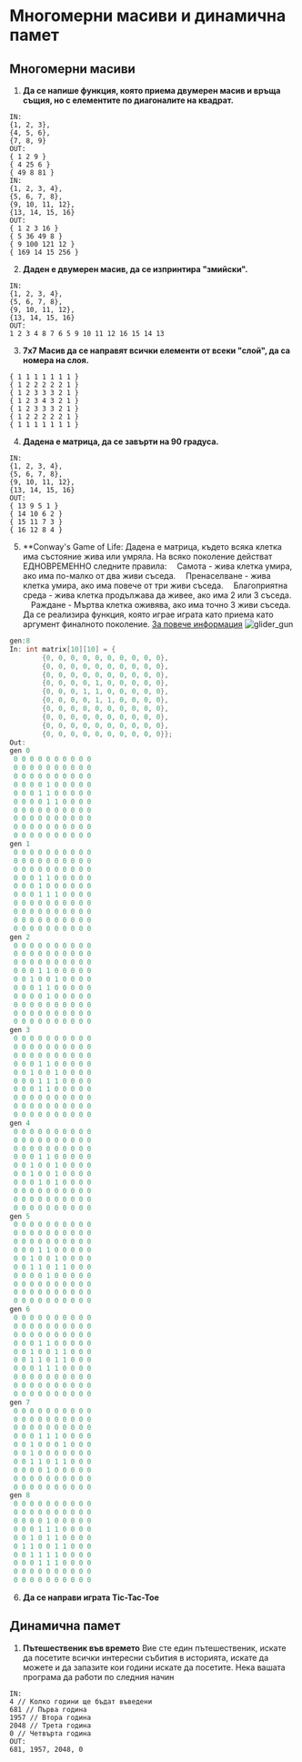 # Многомерни масиви и динамична памет

## Многомерни масиви

1. **Да се напише функция, която приема двумерен масив и връща същия, но с елементите по диагоналите на квадрат.**

```
IN:
{1, 2, 3},
{4, 5, 6},
{7, 8, 9}
OUT:
{ 1 2 9 }
{ 4 25 6 }
{ 49 8 81 }
IN:
{1, 2, 3, 4},
{5, 6, 7, 8},
{9, 10, 11, 12},
{13, 14, 15, 16}
OUT:
{ 1 2 3 16 }
{ 5 36 49 8 }
{ 9 100 121 12 }
{ 169 14 15 256 }
```

2. **Даден е двумерен масив, да се изпринтира "змийски".**

```
IN:
{1, 2, 3, 4},
{5, 6, 7, 8},
{9, 10, 11, 12},
{13, 14, 15, 16}
OUT:
1 2 3 4 8 7 6 5 9 10 11 12 16 15 14 13
```

3. **7x7 Mасив да се направят всички елементи от всеки "слой", да са номера на слоя.**

```
{ 1 1 1 1 1 1 1 }
{ 1 2 2 2 2 2 1 }
{ 1 2 3 3 3 2 1 }
{ 1 2 3 4 3 2 1 }
{ 1 2 3 3 3 2 1 }
{ 1 2 2 2 2 2 1 }
{ 1 1 1 1 1 1 1 }
```

4. **Дадена е матрица, да се завърти на 90 градуса.**

```
IN:
{1, 2, 3, 4},
{5, 6, 7, 8},
{9, 10, 11, 12},
{13, 14, 15, 16}
OUT:
{ 13 9 5 1 }
{ 14 10 6 2 }
{ 15 11 7 3 }
{ 16 12 8 4 }
```

5. \*\*Conway's Game of Life:
   Дадена е матрица, където всяка клетка има състояние жива или умряла.
   На всяко поколение действат ЕДНОВРЕМЕННО следните правила:
   &emsp;Самота - жива клетка умира, ако има по-малко от два живи съседа.
   &emsp;Пренаселване - жива клетка умира, ако има повече от три живи съседа.
   &emsp;Благоприятна среда - жива клетка продължава да живее, ако има 2 или 3 съседа.
   &emsp;Раждане - Мъртва клетка оживява, ако има точно 3 живи съседа.
   Да се реализира функция, която играе играта като приема като аргумент финалното поколение.
   [За повече информация](https://en.wikipedia.org/wiki/Conway%27s_Game_of_Life)
   ![glider_gun](https://upload.wikimedia.org/wikipedia/commons/e/e5/Gospers_glider_gun.gif)

```c
gen:8
In: int matrix[10][10] = {
        {0, 0, 0, 0, 0, 0, 0, 0, 0, 0},
        {0, 0, 0, 0, 0, 0, 0, 0, 0, 0},
        {0, 0, 0, 0, 0, 0, 0, 0, 0, 0},
        {0, 0, 0, 0, 1, 0, 0, 0, 0, 0},
        {0, 0, 0, 1, 1, 0, 0, 0, 0, 0},
        {0, 0, 0, 0, 1, 1, 0, 0, 0, 0},
        {0, 0, 0, 0, 0, 0, 0, 0, 0, 0},
        {0, 0, 0, 0, 0, 0, 0, 0, 0, 0},
        {0, 0, 0, 0, 0, 0, 0, 0, 0, 0},
        {0, 0, 0, 0, 0, 0, 0, 0, 0, 0}};
Out:
gen 0
 0 0 0 0 0 0 0 0 0 0
 0 0 0 0 0 0 0 0 0 0
 0 0 0 0 0 0 0 0 0 0
 0 0 0 0 1 0 0 0 0 0
 0 0 0 1 1 0 0 0 0 0
 0 0 0 0 1 1 0 0 0 0
 0 0 0 0 0 0 0 0 0 0
 0 0 0 0 0 0 0 0 0 0
 0 0 0 0 0 0 0 0 0 0
 0 0 0 0 0 0 0 0 0 0
gen 1
 0 0 0 0 0 0 0 0 0 0
 0 0 0 0 0 0 0 0 0 0
 0 0 0 0 0 0 0 0 0 0
 0 0 0 1 1 0 0 0 0 0
 0 0 0 1 0 0 0 0 0 0
 0 0 0 1 1 1 0 0 0 0
 0 0 0 0 0 0 0 0 0 0
 0 0 0 0 0 0 0 0 0 0
 0 0 0 0 0 0 0 0 0 0
 0 0 0 0 0 0 0 0 0 0
gen 2
 0 0 0 0 0 0 0 0 0 0
 0 0 0 0 0 0 0 0 0 0
 0 0 0 0 0 0 0 0 0 0
 0 0 0 1 1 0 0 0 0 0
 0 0 1 0 0 1 0 0 0 0
 0 0 0 1 1 0 0 0 0 0
 0 0 0 0 1 0 0 0 0 0
 0 0 0 0 0 0 0 0 0 0
 0 0 0 0 0 0 0 0 0 0
 0 0 0 0 0 0 0 0 0 0
gen 3
 0 0 0 0 0 0 0 0 0 0
 0 0 0 0 0 0 0 0 0 0
 0 0 0 0 0 0 0 0 0 0
 0 0 0 1 1 0 0 0 0 0
 0 0 1 0 0 1 0 0 0 0
 0 0 0 1 1 1 0 0 0 0
 0 0 0 1 1 0 0 0 0 0
 0 0 0 0 0 0 0 0 0 0
 0 0 0 0 0 0 0 0 0 0
 0 0 0 0 0 0 0 0 0 0
gen 4
 0 0 0 0 0 0 0 0 0 0
 0 0 0 0 0 0 0 0 0 0
 0 0 0 0 0 0 0 0 0 0
 0 0 0 1 1 0 0 0 0 0
 0 0 1 0 0 1 0 0 0 0
 0 0 1 0 0 1 0 0 0 0
 0 0 0 1 0 1 0 0 0 0
 0 0 0 0 0 0 0 0 0 0
 0 0 0 0 0 0 0 0 0 0
 0 0 0 0 0 0 0 0 0 0
gen 5
 0 0 0 0 0 0 0 0 0 0
 0 0 0 0 0 0 0 0 0 0
 0 0 0 0 0 0 0 0 0 0
 0 0 0 1 1 0 0 0 0 0
 0 0 1 0 0 1 0 0 0 0
 0 0 1 1 0 1 1 0 0 0
 0 0 0 0 1 0 0 0 0 0
 0 0 0 0 0 0 0 0 0 0
 0 0 0 0 0 0 0 0 0 0
 0 0 0 0 0 0 0 0 0 0
gen 6
 0 0 0 0 0 0 0 0 0 0
 0 0 0 0 0 0 0 0 0 0
 0 0 0 0 0 0 0 0 0 0
 0 0 0 1 1 0 0 0 0 0
 0 0 1 0 0 1 1 0 0 0
 0 0 1 1 0 1 1 0 0 0
 0 0 0 1 1 1 0 0 0 0
 0 0 0 0 0 0 0 0 0 0
 0 0 0 0 0 0 0 0 0 0
 0 0 0 0 0 0 0 0 0 0
gen 7
 0 0 0 0 0 0 0 0 0 0
 0 0 0 0 0 0 0 0 0 0
 0 0 0 0 0 0 0 0 0 0
 0 0 0 1 1 1 0 0 0 0
 0 0 1 0 0 0 1 0 0 0
 0 0 1 0 0 0 0 0 0 0
 0 0 1 1 0 1 1 0 0 0
 0 0 0 0 1 0 0 0 0 0
 0 0 0 0 0 0 0 0 0 0
 0 0 0 0 0 0 0 0 0 0
gen 8
 0 0 0 0 0 0 0 0 0 0
 0 0 0 0 0 0 0 0 0 0
 0 0 0 0 1 0 0 0 0 0
 0 0 0 1 1 1 0 0 0 0
 0 0 1 0 1 1 0 0 0 0
 0 1 1 0 0 1 1 0 0 0
 0 0 1 1 1 1 0 0 0 0
 0 0 0 1 1 1 0 0 0 0
 0 0 0 0 0 0 0 0 0 0
 0 0 0 0 0 0 0 0 0 0
```

6. **Да се направи играта Tic-Tac-Toe**

## Динамична памет

1. **Пътешественик във времето**
   Вие сте един пътешественик, искате да посетите всички интересни събития в историята, искате да можете и да запазите кои години искате да посетите. Нека вашата програма да работи по следния начин

```
IN:
4 // Колко години ще бъдат въведени
681 // Първа година
1957 // Втора година
2048 // Трета година
0 // Четвърта година
OUT:
681, 1957, 2048, 0
```
